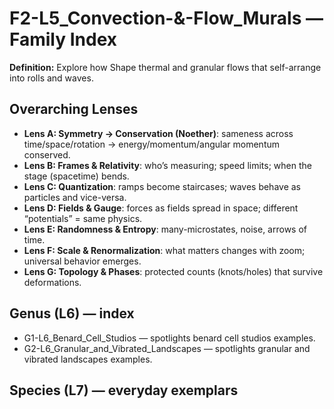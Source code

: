 # F2-L5_Convection-&-Flow_Murals — Family Index
**Definition:** Explore how Shape thermal and granular flows that self-arrange into rolls and waves.

## Overarching Lenses

- **Lens A: Symmetry -> Conservation (Noether)**: sameness across time/space/rotation → energy/momentum/angular momentum conserved.
- **Lens B: Frames & Relativity**: who’s measuring; speed limits; when the stage (spacetime) bends.
- **Lens C: Quantization**: ramps become staircases; waves behave as particles and vice-versa.
- **Lens D: Fields & Gauge**: forces as fields spread in space; different “potentials” = same physics.
- **Lens E: Randomness & Entropy**: many-microstates, noise, arrows of time.
- **Lens F: Scale & Renormalization**: what matters changes with zoom; universal behavior emerges.
- **Lens G: Topology & Phases**: protected counts (knots/holes) that survive deformations.

## Genus (L6) — index
- G1-L6_Benard_Cell_Studios — spotlights benard cell studios examples.
- G2-L6_Granular_and_Vibrated_Landscapes — spotlights granular and vibrated landscapes examples.

## Species (L7) — everyday exemplars
